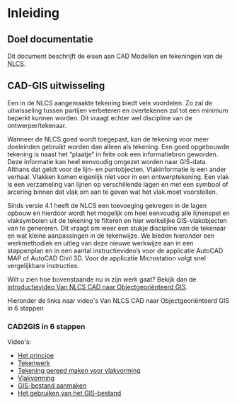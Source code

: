 # Inleiding

## Doel documentatie
Dit document beschrijft de eisen aan CAD Modellen en tekeningen van de <abbr title="Nederlandse CAD-standaard">NLCS</abbr>.


## CAD-GIS uitwisseling
Een in de NLCS aangemaakte tekening biedt vele voordelen. Zo zal de uitwisseling tussen partijen verbeteren en overtekenen zal tot een minimum beperkt kunnen worden. Dit vraagt echter wel discipline van de ontwerper/tekenaar.

Wanneer de NLCS goed wordt toegepast, kan de tekening voor meer doeleinden gebruikt worden dan alleen als tekening. Een goed opgebouwde tekening is naast het “plaatje” in feite ook een informatiebron geworden. Deze informatie kan heel eenvoudig omgezet worden naar GIS-data. Althans dat geldt voor de lijn- en puntobjecten. Vlakinformatie is een ander verhaal. Vlakken komen eigenlijk niet voor in een ontwerptekening. Een vlak is een verzameling van lijnen op verschillende lagen en met een symbool of arcering binnen dat vlak om aan te geven wat het vlak.moet voorstellen.

Sinds versie 4.1 heeft de NLCS een toevoeging gekregen in de lagen opbouw en hierdoor wordt het mogelijk om heel eenvoudig alle lijnenspel en vlaksymbolen uit de tekening te filteren en hier werkelijke GIS-vlakobjecten van te genereren. Dit vraagt om weer een stukje discipline van de tekenaar en wat kleine aanpassingen in de tekenwijze. We bieden hieronder een werkmethodiek en uitleg van deze nieuwe werkwijze aan in een stappenplan en in een aantal instructievideo’s voor de applicatie AutoCAD MAP of AutoCAD Civil 3D. Voor de applicatie Microstation volgt snel vergelijkbare instructies.


Wilt u zien hoe bovenstaande nu in zijn werk gaat? Bekijk dan de [introductievideo Van NLCS CAD naar Objectgeoriënteerd GIS](https://www.youtube.com/watch?v=2Zmjn69MVcc&feature=youtu.be).

Hieronder de links naar video's Van NLCS CAD naar Objectgeoriënteerd GIS in 6 stappen

### CAD2GIS in 6 stappen
Video's:

* [Het principe](https://youtu.be/M_R1JZ8MRGs)
* [Tekenwerk](https://youtu.be/zq8aTDlBp58)
* [Tekening gereed maken voor vlakvorming](https://youtu.be/VUgffj1f9Rg)
* [Vlakvorming](https://youtu.be/rOYQ41t6flE)
* [GIS-bestand aanmaken](https://youtu.be/HJ5xeB7hNpA)
* [Het gebruiken van het GIS-bestand](https://youtu.be/9_GRDbH40kk)

